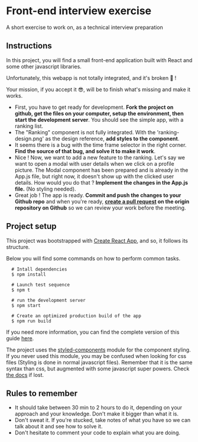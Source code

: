 
# Front-end interview exercise
A short exercise to work on, as a technical interview preparation


## Instructions
In this project, you will find a small front-end application built with React and some other javascript libraries.

Unfortunately, this webapp is not totally integrated, and it's broken 🤕 !

Your mission, if you accept it 😎, will be to finish what's missing and make it works.

- First, you have to get ready for development. **Fork the project on github, get the files on your computer, setup the environment, then start the development server**. You should see the simple app, with a ranking list.
- The "Ranking" component is not fully integrated. With the 'ranking-design.png' as the design reference, **add styles to the component**.
- It seems there is a bug with the time frame selector in the right corner. **Find the source of that bug, and solve it to make it work**.
- Nice ! Now, we want to add a new feature to the ranking. Let's say we want to open a modal with user details when we click on a profile picture. The Modal component has been prepared and is already in the App.js file, but right now, it doesn't show up with the clicked user details. How would you do that ? **Implement the changes in the App.js file.** (No styling needed).
- Great job ! The app is ready. **Commit and push the changes to your Github repo** and when you're ready, **[create a pull request](https://help.github.com/articles/creating-a-pull-request/) on the origin repository on Github** so we can review your work before the meeting.


## Project setup
This project was bootstrapped with [Create React App](https://github.com/facebookincubator/create-react-app), and so, it follows its structure.

Below you will find some commands on how to perform common tasks.
```shell
  # Intall dependencies
  $ npm install

  # Launch test sequence
  $ npm t

  # run the development server
  $ npm start

  # Create an optimized production build of the app
  $ npm run build

```
If you need more information, you can find the complete version of this guide [here](https://github.com/facebookincubator/create-react-app/blob/master/packages/react-scripts/template/README.md).

The project uses the [styled-components](https://www.styled-components.com/) module for the component styling. If you never used this module, you may be confused when looking for css files (Styling is done in normal javascript files). Remember that it is the same syntax than css, but augmented with some javascript super powers. Check [the docs](https://www.styled-components.com/docs) if lost.

## Rules to remember
- It should take between 30 min to 2 hours to do it, depending on your approach and your knowledge. Don't make it bigger than what it is.
- Don't sweat it. If you're stucked, take notes of what you have so we can talk about it and see how to solve it.
- Don't hesitate to comment your code to explain what you are doing.
